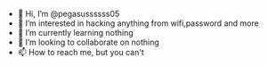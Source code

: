 - 👋 Hi, I’m @pegasussssss05
- 👀 I’m interested in hacking anything from wifi,password and more
- 🌱 I’m currently learning nothing
- 💞️ I’m looking to collaborate on nothing
- 📫 How to reach me, but you can't

<!---
pegasussssss05/pegasussssss05 is a ✨ special ✨ repository because its `README.md` (this file) appears on your GitHub profile.
You can click the Preview link to take a look at your changes.
--->
